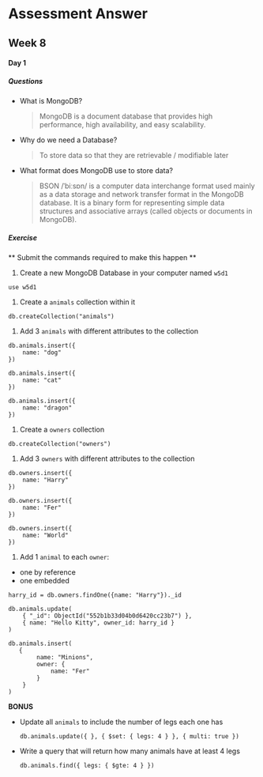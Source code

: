 # Assessment Answer
## Week 8
#### Day 1

##### Questions

- What is MongoDB?
  > MongoDB is a document database that provides high performance, high availability, and easy scalability.

- Why do we need a Database?
  >  To store data so that they are retrievable / modifiable later

- What format does MongoDB use to store data?
  > BSON /ˈbiːsɒn/ is a computer data interchange format used mainly as a data storage and network transfer format in the MongoDB database. It is a binary form for representing simple data structures and associative arrays (called objects or documents in MongoDB).

##### Exercise

** Submit the commands required to make this happen **

1. Create a new MongoDB Database in your computer named `w5d1`
  ```terminal
  use w5d1
  ```

1. Create a `animals` collection within it
  ```terminal
  db.createCollection("animals")
  ```

1. Add 3 `animals` with different attributes to the collection
  ```terminal
  db.animals.insert({
      name: "dog"
  })

  db.animals.insert({
      name: "cat"
  })

  db.animals.insert({
      name: "dragon"
  })
  ```

1. Create a `owners` collection
  ```terminal
  db.createCollection("owners")
  ```

1. Add 3 `owners` with different attributes to the collection
  ```terminal
  db.owners.insert({
      name: "Harry"
  })

  db.owners.insert({
      name: "Fer"
  })

  db.owners.insert({
      name: "World"
  })
  ```

1. Add 1 `animal` to each `owner`:
  - one by reference
  - one embedded
  ```terminal
  harry_id = db.owners.findOne({name: "Harry"})._id

  db.animals.update(
      { "_id": ObjectId("552b1b33d04b0d6420cc23b7") },
      { name: "Hello Kitty", owner_id: harry_id }
  )

  db.animals.insert(
     {
          name: "Minions",
          owner: {
              name: "Fer"
          }
      }
  )
  ```


**BONUS**

- Update all `animals` to include the number of legs each one has
  ```terminal
  db.animals.update({ }, { $set: { legs: 4 } }, { multi: true })
  ```

- Write a query that will return how many animals have at least 4 legs
  ```terminal
  db.animals.find({ legs: { $gte: 4 } })
  ```
